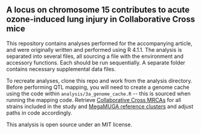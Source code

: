 ## A locus on chromosome 15 contributes to acute ozone-induced lung injury in Collaborative Cross mice

This repository contains analyses performed for the accompanying article, and were originally written and performed using R 4.1.1. The analysis is separated into several files, all sourcing a file 
with the 
environment and accessory functions. Each should be run sequentially. A separate folder contains necessary supplemental data files.

To recreate analyses, clone this repo and work from the analysis directory. Before performing QTL mapping, you will need to create a genome cache using the code within `analysis/3a_genome_cache.R` -- this is sourced when running the mapping code. Retrieve [Collaborative Cross MRCAs](http://csbio.unc.edu/CCstatus/index.py?run=FounderProbs) for all strains included in the study and [MegaMUGA reference clusters](http://csbio.unc.edu/CCstatus/Media/snps.megamuga.Rdata) and adjust paths in code accordingly. 

This analysis is open source under an MIT license.
